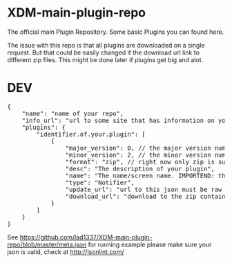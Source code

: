 XDM-main-plugin-repo
====================

The official main Plugin Repository.
Some basic Plugins you can found here.

The issue with this repo is that all plugins are downloaded on a single request.
But that could be easily changed if the download url link to different zip files.
This might be done later if plugins get big and alot.

DEV
===
<pre>
{
    "name": "name of your repo",
    "info_url": "url to some site that has information on yout repo",    
    "plugins": {
        "identifier.of.your.plugin": [
            {
                "major_version": 0, // the major version number X of "X.Y" the version in the plugin
                "minor_version": 2, // the minor version number Y of "X.Y" the version in the plugin
                "format": "zip", // right now only zip is suported
                "desc": "The description of your plugin",
                "name": "The name/screen name. IMPORTEND: this must be the same as the folder name in the zip",
                "type": "Notifier",
                "update_url": "url to this json must be raw link on github",
                "download_url": "download to the zip containing the plugin"
            }
        ]
    }
}
</pre>
See https://github.com/lad1337/XDM-main-plugin-repo/blob/master/meta.json for running example
please make sure your json is valid, check at http://jsonlint.com/
